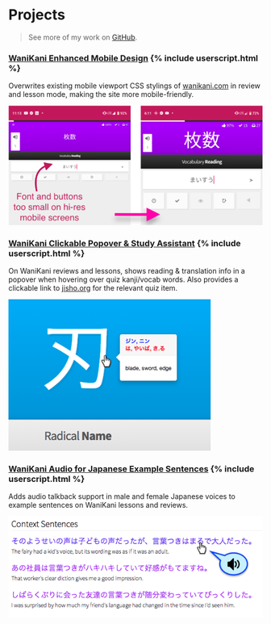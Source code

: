 <!--
---
layout: default
sass_file: projects
title: Projects
---
-->
<!-- <span class="github-icon rounded"><img class="rounded" alt="GitHub" src="assets/images/blacktocat.png"/></span> -->
# Projects
> See more of my work on <a href="http://www.github.com/tryforceful">GitHub</a>.

### [WaniKani Enhanced Mobile Design](https://gist.github.com/tryforceful/ff2c36baddf2a5029aa1cf03215d7880#file-tryf-wk-enhnaced-mobile-css-userscript-js) {% include userscript.html %}
Overwrites existing mobile viewport CSS stylings of [wanikani.com](http://www.wanikani.com) in review and lesson mode, making the site more mobile-friendly.

<img class="d-block mx-auto img-themed img-fluid" style="max-height: 300px" src="assets/images/wk/wk_mobile_css_4.png">

### [WaniKani Clickable Popover &amp; Study Assistant](https://gist.github.com/tryforceful/5a2682f76b359ba283913eaebe34f8e6) {% include userscript.html %}
On WaniKani reviews and lessons, shows reading & translation info in a popover when hovering over quiz kanji/vocab words. Also provides a clickable link to [jisho.org](http://www.jisho.org) for the relevant quiz item.

<img class="d-block mx-auto img-themed img-fluid" style="max-height: 300px" src="assets/images/wk/wk_popover_3.png">

### [WaniKani Audio for Japanese Example Sentences](https://gist.github.com/tryforceful/e7c44b2e715ae3e7679b7e108d84d2b0) {% include userscript.html %}
Adds audio talkback support in male and female Japanese voices to example sentences on WaniKani lessons and reviews.

<img class="d-block mx-auto img-themed img-fluid" src="assets/images/wk/wk_audio.png">

<!--
### WaniKani Kanji Recognition Study Tool <span class="label label-default">Incomplete</span>
A tool based on WaniKani to help you practice recognizing kanji visually.
-->